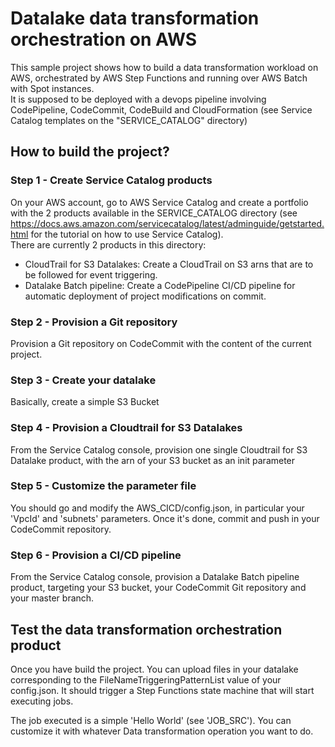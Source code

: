 # Datalake data transformation orchestration on AWS  

This sample project shows how to build a data transformation workload on AWS, orchestrated by AWS Step Functions and running over AWS Batch with Spot instances.  
It is supposed to be deployed with a devops pipeline involving CodePipeline, CodeCommit, CodeBuild and CloudFormation (see Service Catalog templates on the "SERVICE_CATALOG" directory)

## How to build the project?

### Step 1 - Create Service Catalog products

On your AWS account, go to AWS Service Catalog and create a portfolio with the 2 products available in the SERVICE_CATALOG directory (see https://docs.aws.amazon.com/servicecatalog/latest/adminguide/getstarted.html for the tutorial on how to use Service Catalog).  
There are currently 2 products in this directory:  
* CloudTrail for S3 Datalakes: Create a CloudTrail on S3 arns that are to be followed for event triggering.
* Datalake Batch pipeline: Create a CodePipeline CI/CD pipeline for automatic deployment of project modifications on commit.

### Step 2 - Provision a Git repository

Provision a Git repository on CodeCommit with the content of the current project.

### Step 3 - Create your datalake

Basically, create a simple S3 Bucket

### Step 4 - Provision a Cloudtrail for S3 Datalakes

From the Service Catalog console, provision one single Cloudtrail for S3 Datalake product, with the arn of your S3 bucket as an init parameter

### Step 5 - Customize the parameter file

You should go and modify the AWS_CICD/config.json, in particular your 'VpcId' and 'subnets' parameters.
Once it's done, commit and push in your CodeCommit repository.

### Step 6 - Provision a CI/CD pipeline

From the Service Catalog console, provision a Datalake Batch pipeline product, targeting your S3 bucket, your CodeCommit Git repository and your master branch.

## Test the data transformation orchestration product

Once you have build the project. You can upload files in your datalake corresponding to the FileNameTriggeringPatternList value of your config.json. It should trigger a Step Functions state machine that will start executing jobs.  

The job executed is a simple 'Hello World' (see 'JOB_SRC'). You can customize it with whatever Data transformation operation you want to do.